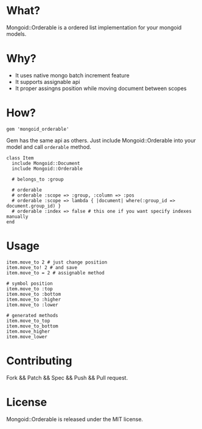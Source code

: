 # What?

Mongoid::Orderable is a ordered list implementation for your mongoid models.

# Why?

* It uses native mongo batch increment feature
* It supports assignable api
* It proper assingns position while moving document between scopes

# How?

```
gem 'mongoid_orderable'
```

Gem has the same api as others. Just include Mongoid::Orderable into your model and call `orderable` method.

```
class Item
  include Mongoid::Document
  include Mongoid::Orderable

  # belongs_to :group

  # orderable
  # orderable :scope => :group, :column => :pos
  # orderable :scope => lambda { |document| where(:group_id => document.group_id) }
  # orderable :index => false # this one if you want specify indexes manually
end
```

# Usage

```
item.move_to 2 # just change position
item.move_to! 2 # and save
item.move_to = 2 # assignable method

# symbol position
item.move_to :top
item.move_to :bottom
item.move_to :higher
item.move_to :lower

# generated methods
item.move_to_top
item.move_to_bottom
item.move_higher
item.move_lower
```

# Contributing

Fork && Patch && Spec && Push && Pull request.

# License

Mongoid::Orderable is released under the MIT license.